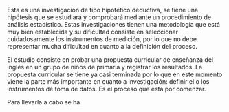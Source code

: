 Esta es una investigación de tipo hipotético deductiva, se tiene una hipótesis que se estudiará y comprobará mediante un procedimiento de análisis estadístico. Estas investigaciones tienen una metodología que está muy bien establecida y su dificultad consiste en seleccionar cuidadosamente los instrumentos de medición, por lo que no debe representar mucha dificultad en cuanto a la definición del proceso.

El estudio consiste en probar una propuesta curricular de enseñanza del inglés en un grupo de niños de primaria y registrar los resultados. La propuesta curricular se tiene ya casi terminada por lo que en este momento viene la parte más importante en cuanto a investigación: definir el o los instrumentos de toma de datos. Es el proceso que está por comenzar.

Para llevarla a cabo se ha